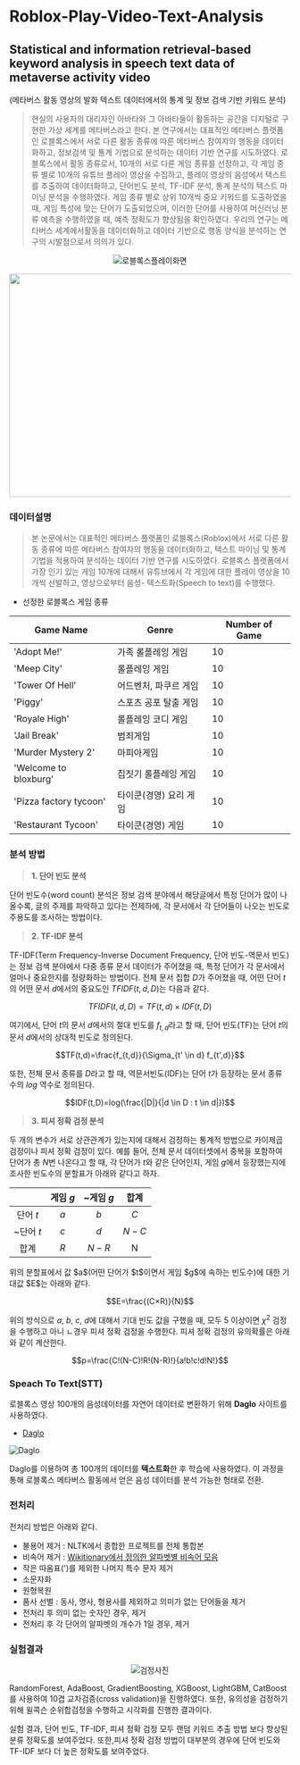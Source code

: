 # Roblox-Play-Video-Text-Analysis

## Statistical and information retrieval-based keyword analysis in speech text data of metaverse activity video
(메타버스 활동 영상의 발화 텍스트 데이터에서의 통계 및 정보 검색 기반 키워드 분석)

> 현실의 사용자의 대리자인 아바타와 그 아바타들이 활동하는 공간을 디지털로 구현한 가상 세계를 메타버스라고 한다. 본 연구에서는 대표적인 메타버스 플랫폼인 로블록스에서 서로 다른 활동 종류에 따른 메타버스 참여자의 행동을 데이터화하고, 정보검색 및 통계 기법으로 분석하는 데이터 기반 연구를 시도하였다. 로블록스에서 활동 종류로서, 10개의 서로 다른 게임 종류를 선정하고, 각 게임 종류 별로 10개의 유튜브 플레이 영상을 수집하고, 플레이 영상의 음성에서 텍스트를 추출하여 데이터화하고, 단어빈도 분석, TF-IDF 분석, 통계 분석의 텍스트 마이닝 분석을 수행하였다. 게임 종류 별로 상위 10개씩 중요 키워드를 도출하였을 때, 게임 특성에 맞는 단어가 도출되었으며, 이러한 단어를 사용하여 머신러닝 분류 예측을 수행하였을 때, 예측 정확도가 향상됨을 확인하였다. 우리의 연구는 메타버스 세계에서활동을 데이터화하고 데이터 기반으로 행동 양식을 분석하는 연구의 시발점으로서 의의가 있다.
<div align="center">
 
![로블록스플레이화면](https://user-images.githubusercontent.com/108673913/236810618-c5b68622-2d2c-471f-a70a-7c4b4837ebf2.jpg) 
 
</div>

<img src="https://user-images.githubusercontent.com/108673913/236810618-c5b68622-2d2c-471f-a70a-7c4b4837ebf2.jpg" width="800" height="400"/>

### 데이터설명
> 본 논문에서는 대표적인 메타버스 플랫폼인
로블록스(Roblox)에서 서로 다른 활동 종류에 따른 메타버스
참여자의 행동을 데이터화하고, 텍스트 마이닝 및 통계 기법을
적용하여 분석하는 데이터 기반 연구를 시도하였다. 로블록스
플랫폼에서 가장 인기 있는 게임 10개에 대해서 유튜브에서 각
게임에 대한 플레이 영상을 10개씩 선발하고, 영상으로부터
음성- 텍스트화(Speech to text)를 수행했다. 

- 선정한 로블록스 게임 종류
<div align="center">

|Game Name|Genre|Number of Game|
|------|---|---|
|'Adopt Me!'|가족 롤플레잉 게임|10|
|'Meep City'|롤플레잉 게임|10|
|'Tower Of Hell'|어드벤처, 파쿠르 게임|10|
|'Piggy'|스포츠 공포 탈출 게임|10|
|'Royale High'|롤플레잉 코디 게임|10|
|'Jail Break'|범죄게임|10|
|'Murder Mystery 2'|마피아게임|10|
|'Welcome to bloxburg'|집짓기 롤플레잉 게임|10|
|'Pizza factory tycoon'|타이쿤(경영) 요리 게임|10|
|'Restaurant Tycoon'|타이쿤(경영) 게임|10|

</div>

### 분석 방법

> **1. 단어 빈도 분석**

단어 빈도수(word count) 분석은 정보 검색 분야에서 해당글에서 특정 단어가 많이 나올수록, 글의 주제를 파악하고 있다는 전제하에, 각 문서에서 각 단어들이 나오는 빈도로 주용도를 조사하는 방법이다.

> **2. TF-IDF 분석**

TF-IDF(Term Frequency-Inverse Document Frequency, 단어 빈도-역문서 빈도)는 정보 검색 분야에서 다중 종류 문서 데이터가 주어졌을 때, 특정 단어가 각 문서에서 얼마나 중요한지를 정량화하는 방법이다. 전체 문서 집합 $D$가 주어졌을 때, 어떤 단어 $t$의 어떤 문서 $d$에서의 중요도인 $TFIDF(t,d,D)$는 다음과 같다.

$$TFIDF(t,d,D)=TF(t,d)×IDF(t,D)$$

여기에서, 단어 $t$의 문서 $d$에서의 절대 빈도를 $f_{t,d}$라고 할 때, 단어 빈도(TF)는 단어 $t$의 문서 $d$에서의 상대적 빈도로 정의된다.

$$TF(t,d)=\frac{f_{t,d}}{\Sigma_{t' \in d} f_{t',d}}$$

또한, 전체 문서 종류를 $D$라고 할 때, 역문서빈도(IDF)는 단어 $t$가 등장하는 문서 종류 수의 $log$ 역수로 정의된다.

$$IDF(t,D)=log(\frac{|D|}{|d \in D : t \in d|})$$

> **3. 피셔 정확 검정 분석**

두 개의 변수가 서로 상관관계가 있는지에 대해서 검정하는 통계적 방법으로 카이제곱 검정이나 피셔 정확 검정이 있다. 예를 들어, 전체 문서 데이터셋에서 중복을 포함하여 단어가 총 $N$번 나온다고 할 때, 각 단어가 $t$와 같은 단어인지, 게임 $g$에서 등장했는지에 조사한 빈도수의 분할표가 아래와 같다고 하자.
<div align="center">
 
||게임 $g$|~게임 $g$|합계|
|:-----:|:-----:|:-----:|:-----:|
|단어 $t$|$a$|$b$|$C$|
|~단어 $t$|$c$|$d$|$N-C$|
|합계|$R$|$N-R$|N|
 
</div>
위의 분할표에서 값 $a$(어떤 단어가 $t$이면서 게임 $g$에 속하는 빈도수)에 대한 기대값 $E$는 아래와 같다.

$$E=\frac{(C×R)}{N}$$

위의 방식으로 $a$, $b$, $c$, $d$에 대해서 기대 빈도 값을 구했을 때, 모두 5 이상이면 $\chi^2$ 검정을 수행하고 아니 ㄴ경우 피셔 정확 검정을 수행한다. 피셔 정확 검정의 유의확률은 아래와 같이 계산한다.

$$p=\frac{C!(N-C)!R!(N-R)!}{a!b!c!d!N!}$$

### Speach To Text(STT)

로블록스 영상 100개의 음성데이터를 자연어 데이터로 변환하기 위해 **Daglo** 사이트를 사용하였다.  
- [Daglo](https://daglo.ai/board?page=1)  

![Daglo](https://user-images.githubusercontent.com/110529690/236818374-b8625644-7dc1-4c8c-beba-f6b0a585776e.png)  
 
Daglo를 이용하여 총 100개의 데이터를 **텍스트화**한 후 학습에 사용하였다. 이 과정을 통해 로블록스 메타버스 활동에서 얻은 음성 데이터를 분석 가능한 형태로 전환.

### 전처리
전처리 방법은 아래와 같다.    
-  불용어 제거 : NLTK에서 종합한 프로젝트를 전체 통합본   
-  비속어 제거 : [Wikitionary에서 정의한 알파벳별 비속어 모음](https://en.wiktionary.org/wiki/Category:English_swear_words)   
-  작은 따옴표(')를 제외한 나머지 특수 문자 제거 
-  소문자화
-  원형복원 
-  품사 선별 : 동사, 명사, 형용사를 제외하고 의미가 없는 단어들을 제거
-  전처리 후 의미 없는 숫자인 경우, 제거
-  전처리 후 각 단어의 알파벳의 개수가 1일 경우, 제거

### 실험결과
<div align="center">
 
![검정사진](https://user-images.githubusercontent.com/108673913/236819313-b928ddbf-e0b2-4458-a65c-7a7c74ce3526.png)  
 
</div>
RandomForest, AdaBoost, GradientBoosting, XGBoost, LightGBM, CatBoost를 사용하여 10겹 교차검증(cross validation)을 진행하였다. 또한, 유의성을 검정하기 위해 윌콕슨 순위합검정을 수행하고 시각화를 진행한 결과이다.   

실험 결과, 단어 빈도, TF-IDF, 피셔 정확 검정 모두 랜덤 키워드 추출 방법 보다 향상된 분류 정확도를 보여주었다. 또한,피셔 정확 검정 방법이 대부분의 경우에 단어 빈도와 TF-IDF 보다 더 높은 정확도를 보여주었다.



